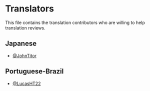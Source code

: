 # Translators

This file contains the translation contributors who are willing to help translation reviews.

## Japanese

- [@JohnTitor](https://github.com/JohnTitor)

## Portuguese-Brazil

- [@LucasHT22](https://github.com/LucasHT22)
